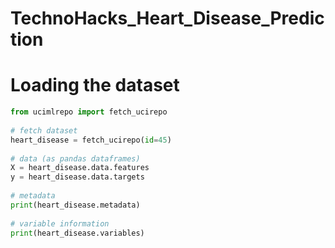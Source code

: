 # TechnoHacks_Heart_Disease_Prediction
# Loading the dataset

``` python
from ucimlrepo import fetch_ucirepo 
  
# fetch dataset 
heart_disease = fetch_ucirepo(id=45) 
  
# data (as pandas dataframes) 
X = heart_disease.data.features 
y = heart_disease.data.targets 
  
# metadata 
print(heart_disease.metadata) 
  
# variable information 
print(heart_disease.variables) 
``` 
